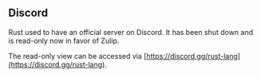 ## Discord

Rust used to have an official server on Discord. It has been shut down and is read-only now in favor of Zulip.

The read-only view can be accessed via [https://discord.gg/rust-lang](https://discord.gg/rust-lang).
